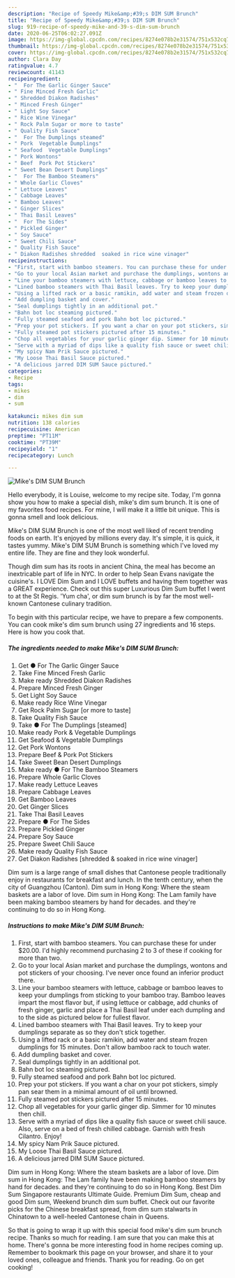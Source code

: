 ```yaml
---
description: "Recipe of Speedy Mike&amp;#39;s DIM SUM Brunch"
title: "Recipe of Speedy Mike&amp;#39;s DIM SUM Brunch"
slug: 919-recipe-of-speedy-mike-and-39-s-dim-sum-brunch
date: 2020-06-25T06:02:27.091Z
image: https://img-global.cpcdn.com/recipes/8274e078b2e31574/751x532cq70/mikes-dim-sum-brunch-recipe-main-photo.jpg
thumbnail: https://img-global.cpcdn.com/recipes/8274e078b2e31574/751x532cq70/mikes-dim-sum-brunch-recipe-main-photo.jpg
cover: https://img-global.cpcdn.com/recipes/8274e078b2e31574/751x532cq70/mikes-dim-sum-brunch-recipe-main-photo.jpg
author: Clara Day
ratingvalue: 4.7
reviewcount: 41143
recipeingredient:
- "  For The Garlic Ginger Sauce"
- " Fine Minced Fresh Garlic"
- " Shredded Diakon Radishes"
- " Minced Fresh Ginger"
- " Light Soy Sauce"
- " Rice Wine Vinegar"
- " Rock Palm Sugar or more to taste"
- " Quality Fish Sauce"
- "  For The Dumplings steamed"
- " Pork  Vegetable Dumplings"
- " Seafood  Vegetable Dumplings"
- " Pork Wontons"
- " Beef  Pork Pot Stickers"
- " Sweet Bean Desert Dumplings"
- "  For The Bamboo Steamers"
- " Whole Garlic Cloves"
- " Lettuce Leaves"
- " Cabbage Leaves"
- " Bamboo Leaves"
- " Ginger Slices"
- " Thai Basil Leaves"
- "  For The Sides"
- " Pickled Ginger"
- " Soy Sauce"
- " Sweet Chili Sauce"
- " Quality Fish Sauce"
- " Diakon Radishes shredded  soaked in rice wine vinager"
recipeinstructions:
- "First, start with bamboo steamers. You can purchase these for under $20.00. I&#39;d highly recommend purchasing 2 to 3 of these if cooking for more than two."
- "Go to your local Asian market and purchase the dumplings, wontons and pot stickers of your choosing. I&#39;ve never once found an inferior product there."
- "Line your bamboo steamers with lettuce, cabbage or bamboo leaves to keep your dumplings from sticking to your bamboo tray. Bamboo leaves impart the most flavor but, if using lettuce or cabbage, add chunks of fresh ginger, garlic and place a Thai Basil leaf under each dumpling and to the side as pictured below for fullest flavor."
- "Lined bamboo steamers with Thai Basil leaves. Try to keep your dumplings separate as so they don&#39;t stick together."
- "Using a lifted rack or a basic ramikin, add water and steam frozen dumplings for 15 minutes. Don&#39;t allow bamboo rack to touch water."
- "Add dumpling basket and cover."
- "Seal dumplings tightly in an additional pot."
- "Bahn bot loc steaming pictured."
- "Fully steamed seafood and pork Bahn bot loc pictured."
- "Prep your pot stickers. If you want a char on your pot stickers, simply pan sear them in a minimal amount of oil until browned."
- "Fully steamed pot stickers pictured after 15 minutes."
- "Chop all vegetables for your garlic ginger dip. Simmer for 10 minutes then chill."
- "Serve with a myriad of dips like a quality fish sauce or sweet chili sauce. Also, serve on a bed of fresh chilled cabbage. Garnish with fresh Cilantro. Enjoy!"
- "My spicy Nam Prik Sauce pictured."
- "My Loose Thai Basil Sauce pictured."
- "A delicious jarred DIM SUM Sauce pictured."
categories:
- Recipe
tags:
- mikes
- dim
- sum

katakunci: mikes dim sum 
nutrition: 138 calories
recipecuisine: American
preptime: "PT11M"
cooktime: "PT39M"
recipeyield: "1"
recipecategory: Lunch

---
```



![Mike&#39;s DIM SUM Brunch](https://img-global.cpcdn.com/recipes/8274e078b2e31574/751x532cq70/mikes-dim-sum-brunch-recipe-main-photo.jpg)

Hello everybody, it is Louise, welcome to my recipe site. Today, I'm gonna show you how to make a special dish, mike&#39;s dim sum brunch. It is one of my favorites food recipes. For mine, I will make it a little bit unique. This is gonna smell and look delicious.

Mike&#39;s DIM SUM Brunch is one of the most well liked of recent trending foods on earth. It's enjoyed by millions every day. It's simple, it is quick, it tastes yummy. Mike&#39;s DIM SUM Brunch is something which I've loved my entire life. They are fine and they look wonderful.

Though dim sum has its roots in ancient China, the meal has become an inextricable part of life in NYC. In order to help Sean Evans navigate the cuisine&#39;s. I LOVE Dim Sum and I LOVE buffets and having them together was a GREAT experience. Check out this super Luxurious Dim Sum buffet I went to at the St Regis. &#39;Yum cha&#39;, or dim sum brunch is by far the most well-known Cantonese culinary tradition.


To begin with this particular recipe, we have to prepare a few components. You can cook mike&#39;s dim sum brunch using 27 ingredients and 16 steps. Here is how you cook that.

<!--inarticleads1-->

##### The ingredients needed to make Mike&#39;s DIM SUM Brunch:

1. Get  ● For The Garlic Ginger Sauce
1. Take  Fine Minced Fresh Garlic
1. Make ready  Shredded Diakon Radishes
1. Prepare  Minced Fresh Ginger
1. Get  Light Soy Sauce
1. Make ready  Rice Wine Vinegar
1. Get  Rock Palm Sugar [or more to taste]
1. Take  Quality Fish Sauce
1. Take  ● For The Dumplings [steamed]
1. Make ready  Pork &amp; Vegetable Dumplings
1. Get  Seafood &amp; Vegetable Dumplings
1. Get  Pork Wontons
1. Prepare  Beef &amp; Pork Pot Stickers
1. Take  Sweet Bean Desert Dumplings
1. Make ready  ● For The Bamboo Steamers
1. Prepare  Whole Garlic Cloves
1. Make ready  Lettuce Leaves
1. Prepare  Cabbage Leaves
1. Get  Bamboo Leaves
1. Get  Ginger Slices
1. Take  Thai Basil Leaves
1. Prepare  ● For The Sides
1. Prepare  Pickled Ginger
1. Prepare  Soy Sauce
1. Prepare  Sweet Chili Sauce
1. Make ready  Quality Fish Sauce
1. Get  Diakon Radishes [shredded &amp; soaked in rice wine vinager]


Dim sum is a large range of small dishes that Cantonese people traditionally enjoy in restaurants for breakfast and lunch. In the tenth century, when the city of Guangzhou (Canton). Dim sum in Hong Kong: Where the steam baskets are a labor of love. Dim sum in Hong Kong: The Lam family have been making bamboo steamers by hand for decades. and they&#39;re continuing to do so in Hong Kong. 

<!--inarticleads2-->

##### Instructions to make Mike&#39;s DIM SUM Brunch:

1. First, start with bamboo steamers. You can purchase these for under $20.00. I&#39;d highly recommend purchasing 2 to 3 of these if cooking for more than two.
1. Go to your local Asian market and purchase the dumplings, wontons and pot stickers of your choosing. I&#39;ve never once found an inferior product there.
1. Line your bamboo steamers with lettuce, cabbage or bamboo leaves to keep your dumplings from sticking to your bamboo tray. Bamboo leaves impart the most flavor but, if using lettuce or cabbage, add chunks of fresh ginger, garlic and place a Thai Basil leaf under each dumpling and to the side as pictured below for fullest flavor.
1. Lined bamboo steamers with Thai Basil leaves. Try to keep your dumplings separate as so they don&#39;t stick together.
1. Using a lifted rack or a basic ramikin, add water and steam frozen dumplings for 15 minutes. Don&#39;t allow bamboo rack to touch water.
1. Add dumpling basket and cover.
1. Seal dumplings tightly in an additional pot.
1. Bahn bot loc steaming pictured.
1. Fully steamed seafood and pork Bahn bot loc pictured.
1. Prep your pot stickers. If you want a char on your pot stickers, simply pan sear them in a minimal amount of oil until browned.
1. Fully steamed pot stickers pictured after 15 minutes.
1. Chop all vegetables for your garlic ginger dip. Simmer for 10 minutes then chill.
1. Serve with a myriad of dips like a quality fish sauce or sweet chili sauce. Also, serve on a bed of fresh chilled cabbage. Garnish with fresh Cilantro. Enjoy!
1. My spicy Nam Prik Sauce pictured.
1. My Loose Thai Basil Sauce pictured.
1. A delicious jarred DIM SUM Sauce pictured.


Dim sum in Hong Kong: Where the steam baskets are a labor of love. Dim sum in Hong Kong: The Lam family have been making bamboo steamers by hand for decades. and they&#39;re continuing to do so in Hong Kong. Best Dim Sum Singapore restaurants Ultimate Guide. Premium Dim Sum, cheap and good Dim sum, Weekend brunch dim sum buffet. Check out our favorite picks for the Chinese breakfast spread, from dim sum stalwarts in Chinatown to a well-heeled Cantonese chain in Queens. 

So that is going to wrap it up with this special food mike&#39;s dim sum brunch recipe. Thanks so much for reading. I am sure that you can make this at home. There's gonna be more interesting food in home recipes coming up. Remember to bookmark this page on your browser, and share it to your loved ones, colleague and friends. Thank you for reading. Go on get cooking!
